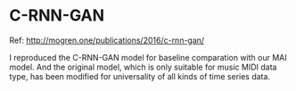 # C-RNN-GAN
Ref: http://mogren.one/publications/2016/c-rnn-gan/

I reproduced the C-RNN-GAN model for baseline comparation with our MAI model. 
And the original model, which is only suitable for music MIDI data type, has been modified for universality of all kinds of time series data.
